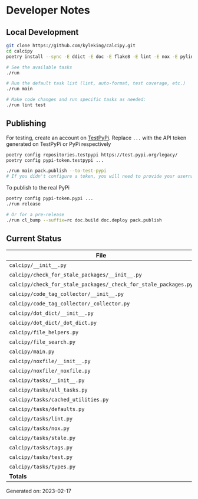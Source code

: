 # Developer Notes

## Local Development

```sh
git clone https://github.com/kyleking/calcipy.git
cd calcipy
poetry install --sync -E ddict -E doc -E flake8 -E lint -E nox -E pylint -E stale -E tags -E test -E types

# See the available tasks
./run

# Run the default task list (lint, auto-format, test coverage, etc.)
./run main

# Make code changes and run specific tasks as needed:
./run lint test
```

## Publishing

For testing, create an account on [TestPyPi](https://test.pypi.org/legacy/). Replace `...` with the API token generated on TestPyPi or PyPi respectively

```sh
poetry config repositories.testpypi https://test.pypi.org/legacy/
poetry config pypi-token.testpypi ...

./run main pack.publish --to-test-pypi
# If you didn't configure a token, you will need to provide your username and password to publish
```

To publish to the real PyPi

```sh
poetry config pypi-token.pypi ...
./run release

# Or for a pre-release
./run cl_bump --suffix=rc doc.build doc.deploy pack.publish
```

## Current Status

<!-- {cts} COVERAGE -->
| File                                                            |   Statements |   Missing |   Excluded | Coverage   |
|-----------------------------------------------------------------|--------------|-----------|------------|------------|
| `calcipy/__init__.py`                                           |            2 |         0 |          0 | 100.0%     |
| `calcipy/check_for_stale_packages/__init__.py`                  |            1 |         1 |          0 | 0.0%       |
| `calcipy/check_for_stale_packages/_check_for_stale_packages.py` |          108 |       108 |          0 | 0.0%       |
| `calcipy/code_tag_collector/__init__.py`                        |            1 |         1 |          0 | 0.0%       |
| `calcipy/code_tag_collector/_collector.py`                      |          126 |       126 |          0 | 0.0%       |
| `calcipy/dot_dict/__init__.py`                                  |            4 |         4 |          0 | 0.0%       |
| `calcipy/dot_dict/_dot_dict.py`                                 |            8 |         8 |          0 | 0.0%       |
| `calcipy/file_helpers.py`                                       |           89 |        47 |          6 | 47.2%      |
| `calcipy/file_search.py`                                        |           35 |        35 |          2 | 0.0%       |
| `calcipy/main.py`                                               |            7 |         7 |          0 | 0.0%       |
| `calcipy/noxfile/__init__.py`                                   |            4 |         4 |          0 | 0.0%       |
| `calcipy/noxfile/_noxfile.py`                                   |           30 |        30 |          1 | 0.0%       |
| `calcipy/tasks/__init__.py`                                     |            0 |         0 |          0 | 100.0%     |
| `calcipy/tasks/all_tasks.py`                                    |           11 |        11 |          0 | 0.0%       |
| `calcipy/tasks/cached_utilities.py`                             |           23 |         5 |          0 | 78.3%      |
| `calcipy/tasks/defaults.py`                                     |            9 |         0 |          0 | 100.0%     |
| `calcipy/tasks/lint.py`                                         |           27 |        27 |          0 | 0.0%       |
| `calcipy/tasks/nox.py`                                          |           30 |        30 |          0 | 0.0%       |
| `calcipy/tasks/stale.py`                                        |           16 |        16 |          0 | 0.0%       |
| `calcipy/tasks/tags.py`                                         |           26 |        26 |          0 | 0.0%       |
| `calcipy/tasks/test.py`                                         |           44 |         0 |          2 | 100.0%     |
| `calcipy/tasks/types.py`                                        |           30 |         1 |          0 | 96.7%      |
| **Totals**                                                      |          631 |       487 |         11 | 22.8%      |

Generated on: 2023-02-17
<!-- {cte} -->
